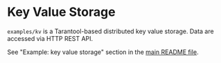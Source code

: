 # Key Value Storage

`examples/kv` is a Tarantool-based distributed key value storage.
Data are accessed via HTTP REST API.

See "Example: key value storage" section in the [main README file](../README.md).
